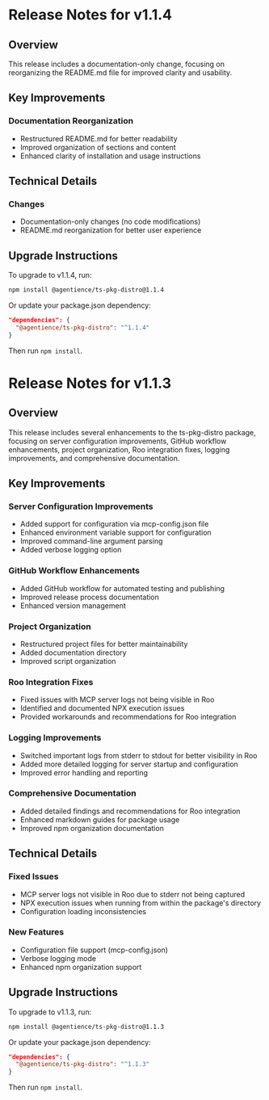 # Release Notes for v1.1.4

## Overview

This release includes a documentation-only change, focusing on reorganizing the README.md file for improved clarity and usability.

## Key Improvements

### Documentation Reorganization
- Restructured README.md for better readability
- Improved organization of sections and content
- Enhanced clarity of installation and usage instructions

## Technical Details

### Changes
- Documentation-only changes (no code modifications)
- README.md reorganization for better user experience

## Upgrade Instructions

To upgrade to v1.1.4, run:

```bash
npm install @agentience/ts-pkg-distro@1.1.4
```

Or update your package.json dependency:

```json
"dependencies": {
  "@agentience/ts-pkg-distro": "^1.1.4"
}
```

Then run `npm install`.

# Release Notes for v1.1.3

## Overview

This release includes several enhancements to the ts-pkg-distro package, focusing on server configuration improvements, GitHub workflow enhancements, project organization, Roo integration fixes, logging improvements, and comprehensive documentation.

## Key Improvements

### Server Configuration Improvements
- Added support for configuration via mcp-config.json file
- Enhanced environment variable support for configuration
- Improved command-line argument parsing
- Added verbose logging option

### GitHub Workflow Enhancements
- Added GitHub workflow for automated testing and publishing
- Improved release process documentation
- Enhanced version management

### Project Organization
- Restructured project files for better maintainability
- Added documentation directory
- Improved script organization

### Roo Integration Fixes
- Fixed issues with MCP server logs not being visible in Roo
- Identified and documented NPX execution issues
- Provided workarounds and recommendations for Roo integration

### Logging Improvements
- Switched important logs from stderr to stdout for better visibility in Roo
- Added more detailed logging for server startup and configuration
- Improved error handling and reporting

### Comprehensive Documentation
- Added detailed findings and recommendations for Roo integration
- Enhanced markdown guides for package usage
- Improved npm organization documentation

## Technical Details

### Fixed Issues
- MCP server logs not visible in Roo due to stderr not being captured
- NPX execution issues when running from within the package's directory
- Configuration loading inconsistencies

### New Features
- Configuration file support (mcp-config.json)
- Verbose logging mode
- Enhanced npm organization support

## Upgrade Instructions

To upgrade to v1.1.3, run:

```bash
npm install @agentience/ts-pkg-distro@1.1.3
```

Or update your package.json dependency:

```json
"dependencies": {
  "@agentience/ts-pkg-distro": "^1.1.3"
}
```

Then run `npm install`.
